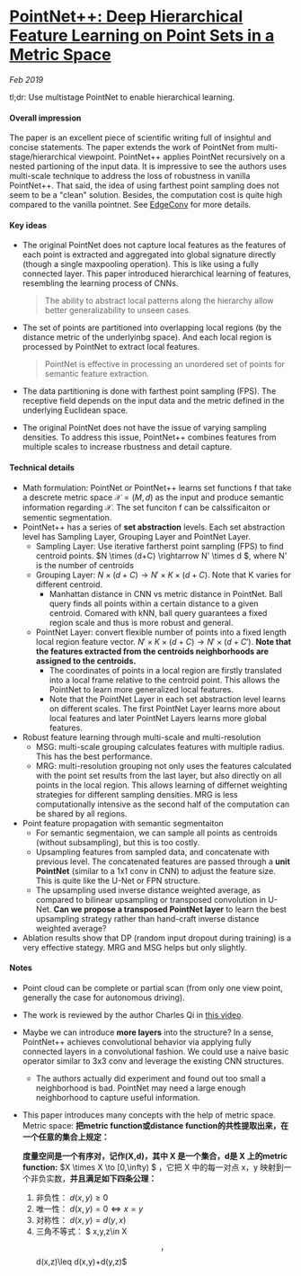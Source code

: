 # [PointNet++: Deep Hierarchical Feature Learning on Point Sets in a Metric Space](https://arxiv.org/pdf/1706.02413.pdf)

_Feb 2019_

tl;dr: Use multistage PointNet to enable hierarchical learning.

#### Overall impression
The paper is an excellent piece of scientific writing full of insightul and concise statements. The paper extends the work of PointNet from multi-stage/hierarchical viewpoint. PointNet++ applies PointNet recursively on a nested partioning of the input data. It is impressive to see the authors uses multi-scale technique to address the loss of robustness in vanilla PointNet++. That said, the idea of using farthest point sampling does not seem to be a "clean" solution. Besides, the computation cost is quite high compared to the vanilla pointnet. See [EdgeConv](edgeconv.md) for more details.

#### Key ideas
- The original PointNet does not capture local features as the features of each point is extracted and aggregated into global signature directly (though a single maxpooling operation). This is like using a fully connected layer. This paper introduced hierarchical learning of features, resembling the learning process of CNNs.

  > The ability to abstract local patterns along the hierarchy allow better generalizability to unseen cases.

- The set of points are partitioned into overlapping local regions (by the distance metric of the underlyinbg space). And each local region is processed by PointNet to extract local features. 

  > PointNet is effective in processing an unordered set of points for semantic feature extraction.

- The data partitioning is done with farthest point sampling (FPS). The receptive field depends on the input data and the metric defined in the underlying Euclidean space.


- The original PointNet does not have the issue of varying sampling densities. To address this issue, PointNet++ combines features from multiple scales to increase rbustness and detail capture.

#### Technical details
- Math formulation: PointNet or PointNet++ learns set functions f that take a descrete metric space $\mathcal{X} = (M, d)$ as the input and produce semantic information regarding $\mathcal{X}$. The set funciton f can be calssificaiton or sementic segmentation.
- PointNet++ has a series of **set abstraction** levels. Each set abstraction level has Sampling Layer, Grouping Layer and PointNet Layer. 
  - Sampling Layer: Use iterative fartherst point sampling (FPS) to find centroid points. $N \times (d+C) \rightarrow N' \times d $, where N' is the number of centroids
  - Grouping Layer: $N \times (d+C) \rightarrow N' \times K \times (d +C)​$. Note that K varies for different centroid. 
    - Manhattan distance in CNN vs metric distance in PointNet. Ball query finds all points within a certain distance to a given centroid. Comared with kNN, ball query guarantees a fixed region scale and thus is more robust and general.
  - PointNet Layer: convert flexible number of points into a fixed length local region feature vector. $N' \times K \times (d +C) \rightarrow N' \times (d+C')$. **Note that the features extracted from the centroids neighborhoods are assigned to the centroids.** 
    - The coordinates of points in a local region are firstly translated into a local frame relative to the centroid point. This allows the PointNet to learn more generalized local features.
    - Note that the PointNet Layer in each set abstraction level learns on different scales. The first PointNet Layer learns more about local features and later PointNet Layers learns more global features.
- Robust feature learning through multi-scale and multi-resolution
  - MSG: multi-scale grouping calculates features with multiple radius. This has the best performance. 
  - MRG: multi-resolution grouping not only uses the features calculated with the point set results from the last layer, but also directly on all points in the local region. This allows learning of differnet weighting strategies for different sampling densities. MRG is less computationally intensive as the second half of the computation can be shared by all regions.
- Point feature propagation with semantic segmentaiton
  - For semantic segmentaion, we can sample all points as centroids (without subsampling), but this is too costly.
  - Upsampling features from sampled data, and concatenate with previous level. The concatenated features are passed through a **unit PointNet** (similar to a 1x1 conv in CNN) to adjust the feature size. This is quite like the U-Net or FPN structure.
  - The upsampling used inverse distance weighted average, as compared to bilinear upsampling or transposed convolution in U-Net. **Can we propose a transposed PointNet layer** to learn the best upsampling strategy rather than hand-craft inverse distance weighted average?
- Ablation results show that DP (random input dropout during training) is a very effective stategy. MRG and MSG helps but only slightly.
#### Notes
- Point cloud can be complete or partial scan (from only one view point, generally the case for autonomous driving).
- The work is reviewed by the author Charles Qi in [this video](https://www.youtube.com/watch?v=Ew24Rac8eYE).
- Maybe we can introduce **more layers** into the structure? In a sense, PointNet++ achieves convolutional behavior via applying fully connected layers in a convolutional fashion. We could use a naive basic operator similar to 3x3 conv and leverage the existing CNN structures.

  - The authors actually did experiment and found out too small a neighborhood is bad. PointNet may need a large enough neighborhood to capture useful information.

- This paper introduces many concepts with the help of metric space. Metric space: **把metric function或distance function的共性提取出来，在一个任意的集合上规定：**

  **度量空间是一个有序对，记作(X,d)，其中 X 是一个集合，d是 X 上的metric function:** $X \times X \to [0,\infty) $ ，它把 X 中的每一对点 x，y 映射到一个非负实数，**并且满足如下四条公理：**

  1. 非负性： $d(x,y)\geq 0$
  2. 唯一性： $d(x,y)=0\Leftrightarrow x=y$
  3. 对称性： $d(x,y)=d(y,x)$
  4. 三角不等式： $ x,y,z\in X$$ ，$$d(x,z)\leq d(x,y)+d(y,z)$
